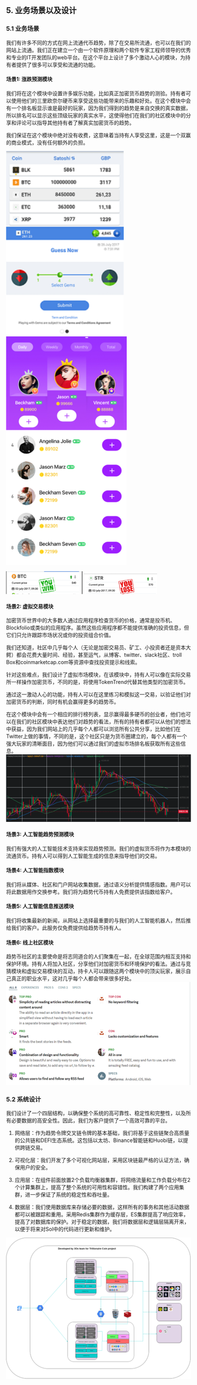 ## 5. 业务场景以及设计

### 5.1 业务场景
我们有许多不同的方式在网上流通代币趋势，除了在交易所流通，也可以在我们的网站上流通。我们正在建立一个由一个软件原理和两个软件专家工程师领导的优秀和专业的IT开发团队的web平台。在这个平台上设计了多个激动人心的模块，为持有者提供了很多可以享受和流通的功能。


#### 场景1: 涨跌预测模块

我们将在这个模块中设置许多娱乐功能，比如真正加密货币趋势的测验。持有者可以使用他们的三里欧奈尔硬币来享受这些功能带来的乐趣和好处。在这个模块中会有一个排名板显示谁是最好的玩家，因为我们得到的趋势是来自交换的真实数据，所以排名可以显示这些顶级玩家的真实水平，这使得他们在我们的社区模块中的分享和评论可以指导其他持有者了解真实加密货币的趋势。

我们保证在这个模块中绝对没有收费，这意味着当持有人享受这里，这是一个双赢的商业模式，没有任何额外的负担。

<img src="./pic/feature1-1.png" alt="avatar" style="zoom:150%;" />

<img src="./pic/feature1-2.png" alt="avatar" style="zoom:90%;" />

![avatar](./pic/feature1-3.png) ![avatar](./pic/feature1-4.png)


#### 场景2: 虚拟交易模块
加密货币世界中的大多数人通过应用程序检查货币的价格，通常是投币机、Blockfolio或类似的应用程序。虽然这些应用程序都不能提供准确的投资信息，但它们只允许跟踪市场状况或你的投资组合价值。

我们还知道，社区中几乎每个人（无论是加密交易员、矿工、小投资者还是资本大鳄）都会花费大量时间、经验，甚至运气，从博客、twitter、slack社区、troll Box和coinmarketcap.com等资源中查找投资提示和线索。

针对这些难点，我们设计了虚拟市场模块，在该模块中，持有人可以像在实际交易所一样操作加密货币，不同的是，将使用TokenTrend代替其他类型的加密货币。

通过这一激动人心的功能，持有人可以在这里练习和模拟这一交易，以验证他们对加密货币的判断，同时有机会赢得更多的趋势币。

在这个模块中会有一个相应的排行榜列表，显示赢得最多硬币的创业者，他们也可以在我们的社区模块中表达他们对趋势的看法，所有的持有者都可以从他们的想法中获益，因为我们网站上的几乎每个人都可以浏览所有公共分享，比如他们在Twitter上做的事情，不同的是，这个社区只是为货币圈建立的，每个人都有一个强大玩家的清晰面目，因为他们可以通过我们的虚拟市场排名板获取所有这些信息。
![avatar](./pic/feature5-1.png)

#### 场景3: 人工智能趋势预测模块
我们有强大的人工智能技术支持来实现趋势预测。我们的虚拟货币将作为本模块的流通货币。持有人可以得到人工智能生成的信息来指导他们的交易。

#### 场景4: 人工智能指数模块
我们将从媒体、社区和门户网站收集数据，通过语义分析提供情感指数。用户可以将此数据用作交换参考。我们将为趋势代币持有人免费提供该指数给客户。

#### 场景5: 人工智能信息推送模块
我们将收集最新的新闻，从网站上选择最重要的与我们的人工智能机器人，然后推给我们的客户。此服务仅免费提供给趋势币持有人。

#### 场景6: 线上社区模块

趋势币社区的主要使命是将志同道合的人们聚集在一起，在全球范围内相互支持和保护环境。持有人将加入社区，分享他们对加密货币和环境保护的看法。通过与竞猜模块和虚拟交易模块的互动，持卡人可以跟随这两个模块中的顶尖玩家，展示自己真正的职业水平，这对几乎每个人都会带来很多好处。
![avatar](./pic/feature4-1.png)




### 5.2 系统设计

我们设计了一个四层结构，以确保整个系统的高可靠性、稳定性和完整性，以及所有必要数据的高安全性。因此，我们为客户提供了一个高效可靠的平台。


1. 网络层：作为趋势令牌交叉链令牌的基本基础，我们将基于这些链聚合高质量的公共链和DEFI生态系统。这包括以太坊、Binance智能链和Huobi链，以提供跨链交易。

2. 可视化层：我们开发了多个可视化网站层，采用区块链最严格的认证方法，确保用户的安全。

3. 应用层：在组件前面放置2个负载均衡器集群，将网络流量和工作负载分布在2个计算集群上，提高了整个系统的可用性和容错性。我们构建了两个应用集群，进一步保证了系统的稳定性和吞吐量。

4. 数据层：我们使用数据库来存储必要的数据，这样所有的事务和其他活动数据都可以被跟踪和重用。采用Redis集群作为缓存层，ES集群提高了响应效率，提高了对数据库的保护。对于稳定的数据，我们将数据层和逻辑层隔离开来，以便于将来对Sol中的代码进行更新和维护。

 ![avatar](./pic/system-design.png)
